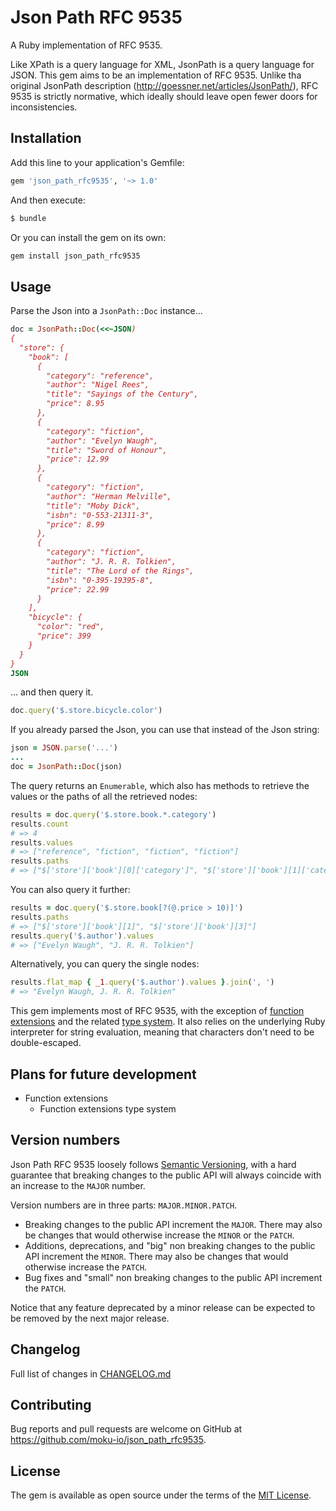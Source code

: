 # Json Path RFC 9535

A Ruby implementation of RFC 9535.

Like XPath is a query language for XML, JsonPath is a query language for JSON. This gem aims to be an implementation of RFC 9535. Unlike tha original JsonPath description (http://goessner.net/articles/JsonPath/), RFC 9535 is strictly normative, which ideally should leave open fewer doors for inconsistencies.

## Installation

Add this line to your application's Gemfile:

```ruby
gem 'json_path_rfc9535', '~> 1.0'
```

And then execute:

```bash
$ bundle
```

Or you can install the gem on its own:

```bash
gem install json_path_rfc9535
```

## Usage

Parse the Json into a `JsonPath::Doc` instance...

```ruby
doc = JsonPath::Doc(<<~JSON)
{ 
  "store": {
    "book": [
      { 
        "category": "reference",
        "author": "Nigel Rees",
        "title": "Sayings of the Century",
        "price": 8.95
      },
      { 
        "category": "fiction",
        "author": "Evelyn Waugh",
        "title": "Sword of Honour",
        "price": 12.99
      },
      { 
        "category": "fiction",
        "author": "Herman Melville",
        "title": "Moby Dick",
        "isbn": "0-553-21311-3",
        "price": 8.99
      },
      { 
        "category": "fiction",
        "author": "J. R. R. Tolkien",
        "title": "The Lord of the Rings",
        "isbn": "0-395-19395-8",
        "price": 22.99
      }
    ],
    "bicycle": {
      "color": "red",
      "price": 399
    }
  }
}
JSON
```

... and then query it.

```ruby
doc.query('$.store.bicycle.color')
```

If you already parsed the Json, you can use that instead of the Json string:

```ruby
json = JSON.parse('...')
...
doc = JsonPath::Doc(json)
```

The query returns an `Enumerable`, which also has methods to retrieve the values or the paths of all the retrieved nodes:

```ruby
results = doc.query('$.store.book.*.category')
results.count
# => 4
results.values
# => ["reference", "fiction", "fiction", "fiction"]
results.paths
# => ["$['store']['book'][0]['category']", "$['store']['book'][1]['category']", "$['store']['book'][2]['category']", "$['store']['book'][3]['category']"]
```

You can also query it further:

```ruby
results = doc.query('$.store.book[?(@.price > 10)]')
results.paths
# => ["$['store']['book'][1]", "$['store']['book'][3]"]
results.query('$.author').values
# => ["Evelyn Waugh", "J. R. R. Tolkien"]
```

Alternatively, you can query the single nodes:

```ruby
results.flat_map { _1.query('$.author').values }.join(', ')
# => "Evelyn Waugh, J. R. R. Tolkien"
```

This gem implements most of RFC 9535, with the exception of [function extensions](https://datatracker.ietf.org/doc/html/rfc9535#name-function-extensions) and the related [type system](https://datatracker.ietf.org/doc/html/rfc9535#name-type-system-for-function-ex). It also relies on the underlying Ruby interpreter for string evaluation, meaning that characters don't need to be double-escaped.

## Plans for future development

- Function extensions
  - Function extensions type system

## Version numbers

Json Path RFC 9535 loosely follows [Semantic Versioning](https://semver.org/), with a hard guarantee that breaking changes to the public API will always coincide with an increase to the `MAJOR` number.

Version numbers are in three parts: `MAJOR.MINOR.PATCH`.

- Breaking changes to the public API increment the `MAJOR`. There may also be changes that would otherwise increase the `MINOR` or the `PATCH`.
- Additions, deprecations, and "big" non breaking changes to the public API increment the `MINOR`. There may also be changes that would otherwise increase the `PATCH`.
- Bug fixes and "small" non breaking changes to the public API increment the `PATCH`.

Notice that any feature deprecated by a minor release can be expected to be removed by the next major release.

## Changelog

Full list of changes in [CHANGELOG.md](CHANGELOG.md)

## Contributing

Bug reports and pull requests are welcome on GitHub at https://github.com/moku-io/json_path_rfc9535.

## License

The gem is available as open source under the terms of the [MIT License](https://opensource.org/licenses/MIT).
